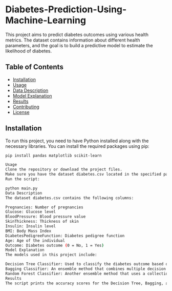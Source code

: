 # Diabetes-Prediction-Using-Machine-Learning

This project aims to predict diabetes outcomes using various health metrics. The dataset contains information about different health parameters, and the goal is to build a predictive model to estimate the likelihood of diabetes.

## Table of Contents
- [Installation](#installation)
- [Usage](#usage)
- [Data Description](#data-description)
- [Model Explanation](#model-explanation)
- [Results](#results)
- [Contributing](#contributing)
- [License](#license)

## Installation

To run this project, you need to have Python installed along with the necessary libraries. You can install the required packages using pip:

```bash
pip install pandas matplotlib scikit-learn

Usage
Clone the repository or download the project files.
Make sure you have the dataset diabetes.csv located in the specified path (E:/diabetes.csv).
Run the script:

python main.py
Data Description
The dataset diabetes.csv contains the following columns:

Pregnancies: Number of pregnancies
Glucose: Glucose level
BloodPressure: Blood pressure value
SkinThickness: Thickness of skin
Insulin: Insulin level
BMI: Body Mass Index
DiabetesPedigreeFunction: Diabetes pedigree function
Age: Age of the individual
Outcome: Diabetes outcome (0 = No, 1 = Yes)
Model Explanation
The models used in this project include:

Decision Tree Classifier: Used to classify the diabetes outcome based on the input features.
Bagging Classifier: An ensemble method that combines multiple decision trees for better performance.
Random Forest Classifier: Another ensemble method that uses a collection of decision trees to improve classification accuracy.
Results
The script prints the accuracy scores for the Decision Tree, Bagging, and Random Forest models based on cross-validation and test sets.




